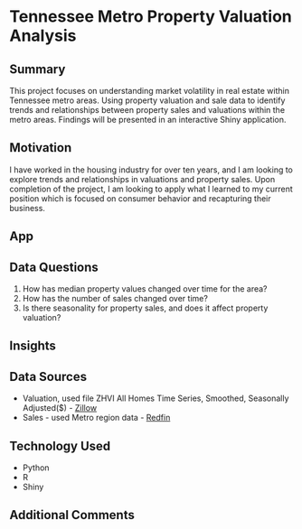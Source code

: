 # Tennessee Metro Property Valuation Analysis 


## Summary 
This project focuses on understanding market volatility in real estate within Tennessee metro areas. Using property valuation and sale data to identify trends and relationships between property sales and valuations within the metro areas. Findings will be presented in an interactive Shiny application.  

## Motivation 
I have worked in the housing industry for over ten years, and I am looking to explore trends and relationships in valuations and property sales. Upon completion of the project, I am looking to apply what I learned to my current position which is focused on consumer behavior and recapturing their business. 

## App
<!-- - Link to App 
- Describe how to use  -->


## Data Questions
1.	How has median property values changed over time for the area?
2.	How has the number of sales changed over time?
3.	Is there seasonality for property sales, and does it affect property valuation?
<!-- Stretch Questions (not for mvp): 
1.	How do property values compare to median income over time?
2.	What area shows the largest property appreciation rate?
3.	Is there a valuation-to-income ratio across areas? Is it significant?
4.	Do mortgage interest rates influence property values and number of sales?
5.	Is there any areas with higher market volatility? 
6.	How do property values for an area compare to state trends?  -->


## Insights 


## Data Sources
- Valuation, used file ZHVI All Homes Time Series, Smoothed, Seasonally Adjusted($) - [Zillow](https://www.zillow.com/research/data/)
- Sales - used Metro region data - [Redfin](https://www.redfin.com/news/data-center/)
<!-- - Mortgage rates over time- https://fred.stlouisfed.org/series/MORTGAGE30US
- Median income by metro area - https://www.bea.gov/data/income-saving/personal-income-county-metro-and-other-areas -->


## Technology Used
- Python
- R
- Shiny 


## Additional Comments  




